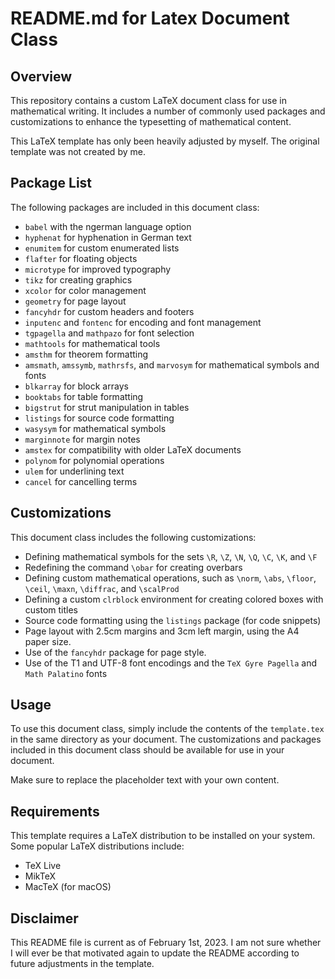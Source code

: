 # README.md for Latex Document Class
## Overview

This repository contains a custom LaTeX document class for use in mathematical writing. It includes a number of commonly used packages and customizations to enhance the typesetting of mathematical content.

This LaTeX template has only been heavily adjusted by myself. The original template was not created by me.

## Package List

The following packages are included in this document class:

  - `babel` with the ngerman language option
  - `hyphenat` for hyphenation in German text
  - `enumitem` for custom enumerated lists
  - `flafter` for floating objects
  - `microtype` for improved typography
  - `tikz` for creating graphics
  - `xcolor` for color management
  - `geometry` for page layout
  - `fancyhdr` for custom headers and footers
  - `inputenc` and `fontenc` for encoding and font management
  - `tgpagella` and `mathpazo` for font selection
  - `mathtools` for mathematical tools
  - `amsthm` for theorem formatting
  - `amsmath`, `amssymb`, `mathrsfs`, and `marvosym` for mathematical symbols and fonts
  - `blkarray` for block arrays
  - `booktabs` for table formatting
  - `bigstrut` for strut manipulation in tables
  - `listings` for source code formatting
  - `wasysym` for mathematical symbols
  - `marginnote` for margin notes
  - `amstex` for compatibility with older LaTeX documents
  - `polynom` for polynomial operations
  - `ulem` for underlining text
  - `cancel` for cancelling terms

## Customizations

This document class includes the following customizations:

  - Defining mathematical symbols for the sets `\R`, `\Z`, `\N`, `\Q`, `\C`, `\K`, and `\F`
  - Redefining the command `\obar` for creating overbars
  - Defining custom mathematical operations, such as `\norm`, `\abs`, `\floor`, `\ceil`, `\maxn`, `\diffrac`, and `\scalProd`
  - Defining a custom `clrblock` environment for creating colored boxes with custom titles
  - Source code formatting using the `listings` package (for code snippets)
  - Page layout with 2.5cm margins and 3cm left margin, using the A4 paper size.
  - Use of the `fancyhdr` package for page style.
  - Use of the T1 and UTF-8 font encodings and the `TeX Gyre Pagella` and `Math Palatino` fonts

## Usage

To use this document class, simply include the contents of the `template.tex` in the same directory as your document. The customizations and packages included in this document class should be available for use in your document.

Make sure to replace the placeholder text with your own content.

## Requirements

This template requires a LaTeX distribution to be installed on your system. Some popular LaTeX distributions include:

  - TeX Live
  - MikTeX
  - MacTeX (for macOS)

## Disclaimer

This README file is current as of February 1st, 2023. I am not sure whether I will ever be that motivated again to update the README according to future adjustments in the template.
